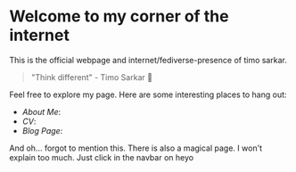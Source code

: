 # Welcome to my corner of the internet

This is the official webpage and internet/fediverse-presence of timo sarkar. 

> "Think different" - Timo Sarkar 🧠

Feel free to explore my page. Here are some interesting places to hang out:

- *About Me*: 
- *CV*:
- *Blog Page*:


And oh... forgot to mention this. There is also a magical page. I won't explain too much. Just click in the navbar on heyo
